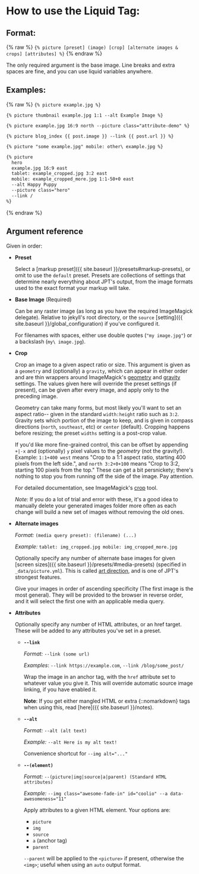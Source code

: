 ---
---

# How to use the Liquid Tag:

## Format:

{% raw %}
`{% picture [preset] (image) [crop] [alternate images & crops] [attributes] %}`
{% endraw %}

The only required argument is the base image. Line breaks and extra spaces are fine, and you can
use liquid variables anywhere.

## Examples:

{% raw %}
`{% picture example.jpg %}`

`{% picture thumbnail example.jpg 1:1 --alt Example Image %}`

`{% picture example.jpg 16:9 north --picture class="attribute-demo" %}`

`{% picture blog_index {{ post.image }} --link {{ post.url }} %}`

`{% picture "some example.jpg" mobile: other\ example.jpg %}`

```md
{% picture
  hero
  example.jpg 16:9 east
  tablet: example_cropped.jpg 3:2 east
  mobile: example_cropped_more.jpg 1:1-50+0 east
  --alt Happy Puppy
  --picture class="hero"
  --link /
%}
```

{% endraw %}

## Argument reference

Given in order:

- **Preset**

  Select a [markup preset]({{ site.baseurl }}/presets#markup-presets), or omit to use the `default` preset. Presets
  are collections of settings that determine nearly everything about JPT's output, from the image
  formats used to the exact format your markup will take.

- **Base Image** (Required)

  Can be any raster image (as long as you have the required ImageMagick delegate). Relative to
  jekyll's root directory, or the `source` [setting]({{ site.baseurl }}/global_configuration) if you've configured it.

  For filenames with spaces, either use double quotes (`"my image.jpg"`) or a backslash (`my\ image.jpg`).

- **Crop**

  Crop an image to a given aspect ratio or size. This argument is given as a `geometry` and
  (optionally) a `gravity`, which can appear in either order and are thin wrappers around
  ImageMagick's [geometry](http://www.imagemagick.org/script/command-line-processing.php#geometry)
  and [gravity](http://www.imagemagick.org/script/command-line-options.php#gravity) settings. The
  values given here will override the preset settings (if present), can be given after every image,
  and apply only to the preceding image.

  Geometry can take many forms, but most likely you'll want to set an aspect ratio-- given in the
  standard `width:height` ratio such as `3:2`. Gravity sets which portion of the image to keep, and
  is given in compass directions (`north`, `southeast`, etc) or `center` (default). Cropping happens
  before resizing; the preset `widths` setting is a post-crop value.

  If you'd like more fine-grained control, this can be offset by appending `+|-x` and (optionally)
  `y` pixel values to the _geometry_ (not the gravity!). Example: `1:1+400 west` means "Crop to a
  1:1 aspect ratio, starting 400 pixels from the left side.", and `north 3:2+0+100` means "Crop to
  3:2, starting 100 pixels from the top." These can get a bit persnickety; there's nothing to stop
  you from running off the side of the image. Pay attention.

  For detailed documentation, see ImageMagick's
  [crop](http://www.imagemagick.org/script/command-line-options.php#crop) tool.

  _Note:_ If you do a lot of trial and error with these, it's a good idea to manually delete your
  generated images folder more often as each change will build a new set of images without removing
  the old ones.

- **Alternate images**

  _Format:_ `(media query preset): (filename) (...)`

  _Example:_ `tablet: img_cropped.jpg mobile: img_cropped_more.jpg`

  Optionally specify any number of alternate base images for given [screen
  sizes]({{ site.baseurl }}/presets/#media-presets) (specified in `_data/picture.yml`). This is called [art
  direction](http://usecases.responsiveimages.org/#art-direction), and is one of JPT's strongest
  features.

  Give your images in order of ascending specificity (The first image is the most general). They will
  be provided to the browser in reverse order, and it will select the first one with an applicable
  media query.

- **Attributes**

  Optionally specify any number of HTML attributes, or an href target. These will be added to any
  attributes you've set in a preset.

  - **`--link`**

    _Format:_ `--link (some url)`

    _Examples_: `--link https://example.com`, `--link /blog/some_post/`

    Wrap the image in an anchor tag, with the `href` attribute set to whatever value you give it.
    This will override automatic source image linking, if you have enabled it.

    **Note**: If you get either mangled HTML or extra {::nomarkdown} tags when using this, read
    [here]({{ site.baseurl }}/notes).

  - **`--alt`**

    _Format:_ `--alt (alt text)`

    _Example:_ `--alt Here is my alt text!`

    Convenience shortcut for `--img alt="..."`

  - **`--(element)`**

    _Format:_ `--(picture|img|source|a|parent) (Standard HTML attributes)`

    _Example:_ `--img class="awesome-fade-in" id="coolio" --a data-awesomeness="11"`

    Apply attributes to a given HTML element. Your options are:

    - `picture`
    - `img`
    - `source`
    - `a` (anchor tag)
    - `parent`

    `--parent` will be applied to the `<picture>` if present, otherwise the `<img>`; useful when
    using an `auto` output format.
